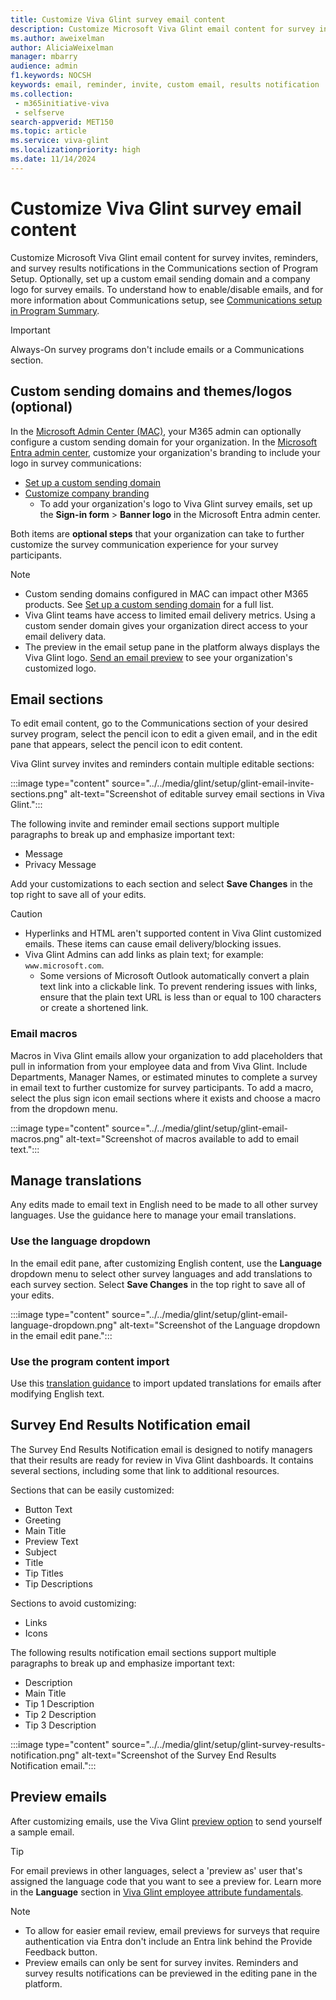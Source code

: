 ```yaml
---
title: Customize Viva Glint survey email content
description: Customize Microsoft Viva Glint email content for survey invites, reminders, and survey results notifications in the Communications section of Program Setup.
ms.author: aweixelman
author: AliciaWeixelman
manager: mbarry
audience: admin
f1.keywords: NOCSH
keywords: email, reminder, invite, custom email, results notification
ms.collection: 
 - m365initiative-viva
 - selfserve
search-appverid: MET150
ms.topic: article
ms.service: viva-glint
ms.localizationpriority: high
ms.date: 11/14/2024
---
```


# Customize Viva Glint survey email content

Customize Microsoft Viva Glint email content for survey invites, reminders, and survey results notifications in the Communications section of Program Setup. Optionally, set up a custom email sending domain and a company logo for survey emails. To understand how to enable/disable emails, and for more information about Communications setup, see [Communications setup in Program Summary](program-summary-communications.md).

> [!IMPORTANT]
> Always-On survey programs don't include emails or a Communications section.

## Custom sending domains and themes/logos (optional)

In the [Microsoft Admin Center (MAC)](https://go.microsoft.com/fwlink/?linkid=2264234), your M365 admin can optionally configure a custom sending domain for your organization. In the [Microsoft Entra admin center](https://entra.microsoft.com/#home), customize your organization's branding to include your logo in survey communications:

- [Set up a custom sending domain](/microsoft-365/admin/email/select-domain-to-use-for-email-from-microsoft-365-products)
- [Customize company branding](/entra/fundamentals/how-to-customize-branding)
  - To add your organization's logo to Viva Glint survey emails, set up the **Sign-in form** > **Banner logo** in the Microsoft Entra admin center.

Both items are **optional steps** that your organization can take to further customize the survey
communication experience for your survey participants.

> [!NOTE]
> - Custom sending domains configured in MAC can impact other M365 products. See [Set up a custom sending domain](/microsoft-365/admin/email/select-domain-to-use-for-email-from-microsoft-365-products) for a full list.
> - Viva Glint teams have access to limited email delivery metrics. Using a custom sender domain gives your organization direct access to your email delivery data.
> - The preview in the email setup pane in the platform always displays the Viva Glint logo. [Send an email preview](#preview-emails) to see your organization's customized logo.

## Email sections

To edit email content, go to the Communications section of your desired survey program, select the pencil icon to edit a given email, and in the edit pane that appears, select the pencil icon to edit content.

Viva Glint survey invites and reminders contain multiple editable sections:

:::image type="content" source="../../media/glint/setup/glint-email-invite-sections.png" alt-text="Screenshot of editable survey email sections in Viva Glint.":::

The following invite and reminder email sections support multiple paragraphs to break up and emphasize important text:

- Message
- Privacy Message

Add your customizations to each section and select **Save Changes** in the top right to save all of your edits.

> [!CAUTION]
> - Hyperlinks and HTML aren't supported content in Viva Glint customized emails. These items can cause email delivery/blocking issues.
> - Viva Glint Admins can add links as plain text; for example: `www.microsoft.com`.
>   - Some versions of Microsoft Outlook automatically convert a plain text link into a clickable link. To prevent rendering issues with links, ensure that the plain text URL is less than or equal to 100 characters or create a shortened link.

### Email macros

Macros in Viva Glint emails allow your organization to add placeholders that pull in information from your employee data and from Viva Glint. Include Departments, Manager Names, or estimated minutes to complete a survey in email text to further customize for survey participants. To add a macro, select the plus sign icon email sections where it exists and choose a macro from the dropdown menu.

:::image type="content" source="../../media/glint/setup/glint-email-macros.png" alt-text="Screenshot of macros available to add to email text.":::

## Manage translations

Any edits made to email text in English need to be made to all other survey languages. Use the guidance here to manage your email translations.

### Use the language dropdown

In the email edit pane, after customizing English content, use the **Language** dropdown menu to select other survey languages and add translations to each survey section. Select **Save Changes** in the top right to save all of your edits.

:::image type="content" source="../../media/glint/setup/glint-email-language-dropdown.png" alt-text="Screenshot of the Language dropdown in the email edit pane.":::

### Use the program content import

Use this [translation guidance](language-translations.md) to import updated translations for emails after modifying English text.

## Survey End Results Notification email

The Survey End Results Notification email is designed to notify managers that their results are ready for review in Viva Glint dashboards. It contains several sections, including some that link to additional resources. 

Sections that can be easily customized: 

- Button Text
- Greeting
- Main Title
- Preview Text
- Subject
- Title
- Tip Titles
- Tip Descriptions

Sections to avoid customizing:

- Links
- Icons

The following results notification email sections support multiple paragraphs to break up and emphasize important text:

- Description
- Main Title
- Tip 1 Description
- Tip 2 Description
- Tip 3 Description

:::image type="content" source="../../media/glint/setup/glint-survey-results-notification.png" alt-text="Screenshot of the Survey End Results Notification email.":::

## Preview emails

After customizing emails, use the Viva Glint [preview option](preview-manage-enable-engage-programs.md) to send yourself a sample email.

> [!TIP]
> For email previews in other languages, select a 'preview as' user that's assigned the language code that you want to see a preview for. Learn more in the **Language** section in [Viva Glint employee attribute fundamentals](attribute-fundamentals.md).

> [!NOTE]
> - To allow for easier email review, email previews for surveys that require authentication via Entra don't include an Entra link behind the Provide Feedback button.
> - Preview emails can only be sent for survey invites. Reminders and survey results notifications can be previewed in the editing pane in the platform.

